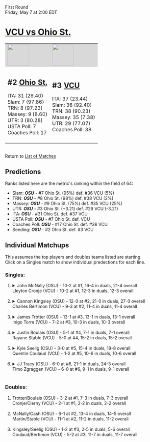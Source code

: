 First Round  
Friday, May 7 at 2:00 EDT
# [VCU vs Ohio St.](https://www.ncaa.com/game/5833396) 

<table>  
<tr style="background-color: #d9d9d9 !important"><td><a href="#"><img src="https://www.ncaa.com/sites/default/files/images/logos/schools/o/ohio-st.70.png" width="70" height="70" /></a></td><td><a href="#"><img src="https://www.ncaa.com/sites/default/files/images/logos/schools/v/vcu.70.png" width="70" height="70" /></a></td></tr>
<tr><td>  

<h2>#2 <a href="#">Ohio St.</a></h2>  
ITA: 31 (26.40)<br>  
Slam: 7 (97.86)<br>  
TRN: 8 (97.23)<br>  
Massey: 9 (8.60)<br>  
UTR: 3 (80.28)<br>  
USTA Poll: 7<br>  
Coaches Poll: 17<br>  
<br>  

</td><td>  

<h2>#3 <a href="#">VCU</a></h2>  
ITA: 37 (23.44)<br>  
Slam: 36 (92.40)<br>  
TRN: 38 (90.23)<br>  
Massey: 35 (7.38)<br>  
UTR: 29 (77.07)<br>  
Coaches Poll: 38<br>  
<br>  

</td></tr></table>  


<br>Return to [List of Matches](../index.md)  

## Predictions  

Ranks listed here are the metric's ranking within the field of 64:  
- Slam: ***OSU*** - #7 Ohio St. (95%) def. #36 VCU (5%)  
- TRN: ***OSU*** - #8 Ohio St. (98%) def. #38 VCU (2%)  
- Massey: ***OSU*** - #9 Ohio St. (75%) def. #35 VCU (25%)  
- UTR: ***OSU*** - #3 Ohio St. (+3.21) def. #29 VCU (-3.21)  
- ITA: ***OSU*** - #31 Ohio St. def. #37 VCU  
- USTA Poll: ***OSU*** - #7 Ohio St. def. VCU  
- Coaches Poll: ***OSU*** - #17 Ohio St. def. #38 VCU  
- Seeding: ***OSU*** - #2 Ohio St. def. #3 VCU  

## Individual Matchups  
This assumes the top players and doubles teams listed are starting.  
Click on a Singles match to show individual predections for each line.  
### Singles:  

<ol>
<li><details>
<summary markdown="span">John McNally (OSU) - 10-2 at #1, 16-4 in duals, 21-4 overall<br>Lleyton Cronje (VCU) - 10-2 at #1, 12-3 in duals, 12-3 overall<br>&nbsp;</summary>
<h4>Predictions</h4><ul>
<li>Slam: <b><i>VT</i></b> - #30 Virginia Tech (56%) def. #35 Texas Tech (44%)</li>  
</ul></details></li>
<li><details>
<summary markdown="span">Cannon Kingsley (OSU) - 12-0 at #2, 21-0 in duals, 27-0 overall<br>Charles Bertimon (VCU) - 9-3 at #2, 11-4 in duals, 11-4 overall<br>&nbsp;</summary>
<h4>Predictions</h4><ul>
<li>Slam: <b><i>VT</i></b> - #30 Virginia Tech (56%) def. #35 Texas Tech (44%)</li>  
</ul></details></li>
<li><details>
<summary markdown="span">James Trotter (OSU) - 13-1 at #3, 13-1 in duals, 13-1 overall<br>Inigo Torre (VCU) - 7-2 at #3, 10-3 in duals, 10-3 overall<br>&nbsp;</summary>
<h4>Predictions</h4><ul>
<li>Slam: <b><i>VT</i></b> - #30 Virginia Tech (56%) def. #35 Texas Tech (44%)</li>  
</ul></details></li>
<li><details>
<summary markdown="span">Justin Boulais (OSU) - 5-1 at #4, 7-1 in duals, 7-1 overall<br>Rayane Stable (VCU) - 5-0 at #4, 15-2 in duals, 15-2 overall<br>&nbsp;</summary>
<h4>Predictions</h4><ul>
<li>Slam: <b><i>VT</i></b> - #30 Virginia Tech (56%) def. #35 Texas Tech (44%)</li>  
</ul></details></li>
<li><details>
<summary markdown="span">Kyle Seelig (OSU) - 3-0 at #5, 15-4 in duals, 18-8 overall<br>Quentin Coulaud (VCU) - 1-2 at #5, 10-6 in duals, 10-6 overall<br>&nbsp;</summary>
<h4>Predictions</h4><ul>
<li>Slam: <b><i>VT</i></b> - #30 Virginia Tech (56%) def. #35 Texas Tech (44%)</li>  
</ul></details></li>
<li><details>
<summary markdown="span">JJ Tracy (OSU) - 6-0 at #6, 21-1 in duals, 24-3 overall<br>Timo Zgraggen (VCU) - 6-0 at #6, 9-1 in duals, 9-1 overall<br>&nbsp;</summary>
<h4>Predictions</h4><ul>
<li>Slam: <b><i>VT</i></b> - #30 Virginia Tech (56%) def. #35 Texas Tech (44%)</li>  
</ul></details></li>
</ol>

### Doubles:  

<ol>
<li>Trotter/Boulais (OSU) - 3-2 at #1, 7-3 in duals, 7-3 overall<br>Cronje/Cierny (VCU) - 2-1 at #1, 2-2 in duals, 2-2 overall<br>&nbsp;</li>
<li>McNally/Cash (OSU) - 6-1 at #2, 13-4 in duals, 14-5 overall<br>Martin/Stable (VCU) - 11-1 at #2, 11-2 in duals, 11-2 overall<br>&nbsp;</li>
<li>Kingsley/Seelig (OSU) - 1-2 at #3, 2-5 in duals, 5-6 overall<br>Coulaud/Bertimon (VCU) - 5-2 at #3, 11-7 in duals, 11-7 overall<br>&nbsp;</li>
</ol>